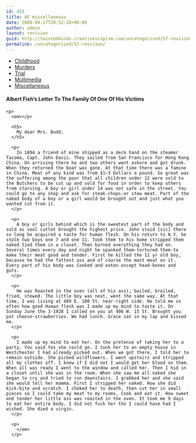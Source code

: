 ```yaml
---
id: 425
title: AF miscellaneous
date: 2008-09-17T20:52:28+00:00
author: admin
layout: revision
guid: http://twistedminds.creativescapism.com/uncategorized/57-revision/
permalink: /uncategorized/57-revision/
---
```

<p class="dropcap-first">
  <ul id="navlist">
    <li>
      <a href="/serial-killers/albert-fish/" title="Albert Fish's Childhood">Childhood</a>
    </li>
    <li>
      <a href="/serial-killers/albert-fish/AF-murders/" title="how it all began - his victims and the way he killed them">Murders</a>
    </li>
    <li>
      <a href="/serial-killers/albert-fish/AF-trial/" title="After he got caught - trial">Trial</a>
    </li>
    <li>
      <a href="/serial-killers/albert-fish/AF-multimedia/" title="pictures, audio and video recordings">Multimedia</a>
    </li>
    <li id="active">
      <a href="/serial-killers/albert-fish/AF-miscellaneous/" id="current" title="">Miscellaneous</a>
    </li>
  </ul>
  
  <div class="body">
    <h4>
      Albert Fish&#8217;s Letter To The Family Of One Of His Victims
    </h4>
    
    <p>
      <em></p> 
      
      <h5>
        My dear Mrs. Budd,
      </h5>
      
      <p>
        In 1894 a friend of mine shipped as a deck hand on the steamer Tacoma, Capt. John Davis. They sailed from San Francisco for Hong Kong China. On arriving there he and two others went ashore and got drunk. When they returned the boat was gone. At that time there was a famine in China. Meat of any kind was from $1–3 Dollars a pound. So great was the suffering among the poor that all children under 12 were sold to the Butchers to be cut up and sold for food in order to keep others from starving. A boy or girl under 14 was not safe in the street. You could go to any shop and ask for steak-chops-or stew meat. Part of the naked body of a boy or a girl would be brought out and just what you wanted cut from it.
      </p>
      
      <p>
        A boy or girls behind which is the sweetest part of the body and sold as veal cutlet brought the highest price. John staid [sic] there so long he acquired a taste for human flesh. On his return to N.Y. he stole two boys one 7 and one 11. Took them to his home stripped them naked tied them in a closet. Then burned everything they had on. Several times every day and night he spanked them-tortured them-to make their meat good and tender. First he killed the 11 yr old boy, because he had the fattest ass and of course the most meat on it. Every part of his body was Cooked and eaten except head-bones and guts.
      </p>
      
      <p>
        He was Roasted in the oven (all of his ass), boiled, broiled, fried, stewed. The little boy was next, went the same way. At that time, I was living at 409 E. 100 St. near-right side. He told me so often how good Human flesh was I made up my mind to taste it. On Sunday June the 3-1928 I called on you at 406 W. 15 St. Brought you pot cheese-strawberries. We had lunch. Grace sat in my lap and kissed me.
      </p>
      
      <p>
        I made up my mind to eat her. On the pretense of taking her to a party. You said Yes she could go. I took her to an empty house in Westchester I had already picked out. When we got there, I told her to remain outside. She picked wildflowers. I went upstairs and stripped all my clothes off. I knew if I did not I would get her blood on them. When all was ready I went to the window and called her. Then I hid in a closet until she was in the room. When she saw me all naked she began to cry and tried to run downstairs. I grabbed her and she said she would tell her mamma. First I stripped her naked. How she did kick-bite and scratch. I choked her to death, then cut her in small pieces so I could take my meat to my rooms, Cook and eat it. How sweet and tender her little ass was roasted in the oven. It took me 9 days to eat her entire body. I did not fuck her tho I could have had I wished. She died a virgin.
      </p>
      
      <p>
        </em>
      </p>